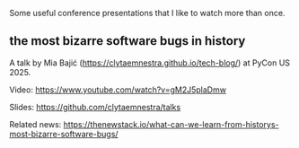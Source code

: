 Some useful conference presentations that I like to watch more than once.

the most bizarre software bugs in history
---
A talk by Mia Bajić (https://clytaemnestra.github.io/tech-blog/) at PyCon US
2025.

Video: https://www.youtube.com/watch?v=gM2J5plaDmw

Slides: https://github.com/clytaemnestra/talks

Related news: https://thenewstack.io/what-can-we-learn-from-historys-most-bizarre-software-bugs/